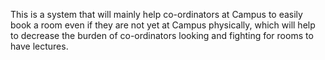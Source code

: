 This is a system that will mainly help co-ordinators at Campus to easily book a room even if they are not yet at Campus physically, which will help to decrease the burden of co-ordinators looking and fighting for rooms to have lectures.
